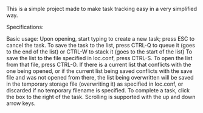 This is a simple project made to make task tracking easy in a very simplified way.

Specifications:

Basic usage: Upon opening, start typing to create a new task; press ESC to cancel the task. 
To save the task to the list, press CTRL-Q to queue it (goes to the end of the list) or CTRL-W to stack it (goes to the start of the list)
To save the list to the file specified in loc.conf, press CTRL-S. To open the list from that file, press CTRL-O. 
If there is a current list that conflicts with the one being opened, or if the current list being saved conflicts with the save file and was not opened from there, the list being overwritten will be saved in the temporary storage file (overwriting it) as specified in loc.conf, or discarded if no temporary filename is specified.
To complete a task, click the box to the right of the task. Scrolling is supported with the up and down arrow keys.